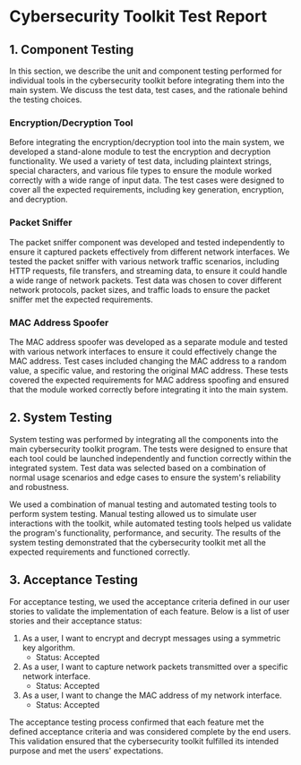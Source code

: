 # Cybersecurity Toolkit Test Report

## 1. Component Testing

In this section, we describe the unit and component testing performed for individual tools in the cybersecurity toolkit before integrating them into the main system. We discuss the test data, test cases, and the rationale behind the testing choices.

### Encryption/Decryption Tool

Before integrating the encryption/decryption tool into the main system, we developed a stand-alone module to test the encryption and decryption functionality. We used a variety of test data, including plaintext strings, special characters, and various file types to ensure the module worked correctly with a wide range of input data. The test cases were designed to cover all the expected requirements, including key generation, encryption, and decryption.

### Packet Sniffer

The packet sniffer component was developed and tested independently to ensure it captured packets effectively from different network interfaces. We tested the packet sniffer with various network traffic scenarios, including HTTP requests, file transfers, and streaming data, to ensure it could handle a wide range of network packets. Test data was chosen to cover different network protocols, packet sizes, and traffic loads to ensure the packet sniffer met the expected requirements.

### MAC Address Spoofer

The MAC address spoofer was developed as a separate module and tested with various network interfaces to ensure it could effectively change the MAC address. Test cases included changing the MAC address to a random value, a specific value, and restoring the original MAC address. These tests covered the expected requirements for MAC address spoofing and ensured that the module worked correctly before integrating it into the main system.

## 2. System Testing

System testing was performed by integrating all the components into the main cybersecurity toolkit program. The tests were designed to ensure that each tool could be launched independently and function correctly within the integrated system. Test data was selected based on a combination of normal usage scenarios and edge cases to ensure the system's reliability and robustness.

We used a combination of manual testing and automated testing tools to perform system testing. Manual testing allowed us to simulate user interactions with the toolkit, while automated testing tools helped us validate the program's functionality, performance, and security. The results of the system testing demonstrated that the cybersecurity toolkit met all the expected requirements and functioned correctly.

## 3. Acceptance Testing

For acceptance testing, we used the acceptance criteria defined in our user stories to validate the implementation of each feature. Below is a list of user stories and their acceptance status:

1. As a user, I want to encrypt and decrypt messages using a symmetric key algorithm.
   - Status: Accepted
2. As a user, I want to capture network packets transmitted over a specific network interface.
   - Status: Accepted
3. As a user, I want to change the MAC address of my network interface.
   - Status: Accepted

The acceptance testing process confirmed that each feature met the defined acceptance criteria and was considered complete by the end users. This validation ensured that the cybersecurity toolkit fulfilled its intended purpose and met the users' expectations.

